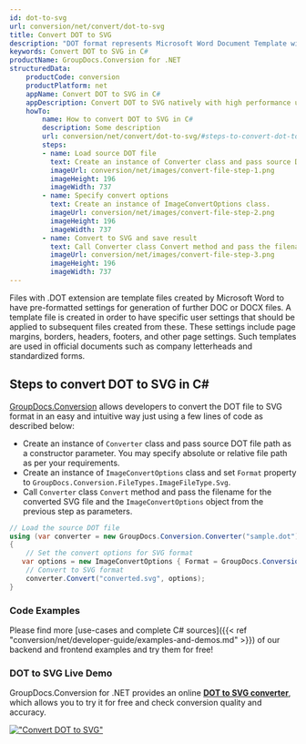 ```yaml
---
id: dot-to-svg
url: conversion/net/convert/dot-to-svg
title: Convert DOT to SVG
description: "DOT format represents Microsoft Word Document Template with .dot extension. Learn how to convert DOT to SVG file programmatically in C# language using GroupDocs.Conversion for .NET library."
keywords: Convert DOT to SVG in C#
productName: GroupDocs.Conversion for .NET
structuredData:
    productCode: conversion
    productPlatform: net
    appName: Convert DOT to SVG in C#
    appDescription: Convert DOT to SVG natively with high performance using C# language and server side GroupDocs.Conversion for .NET APIs, without the use of any software like Microsoft or Open Office.
    howTo:
        name: How to convert DOT to SVG in C# 
        description: Some description
        url: conversion/net/convert/dot-to-svg/#steps-to-convert-dot-to-svg-in-c
        steps:
        - name: Load source DOT file 
          text: Create an instance of Converter class and pass source DOT file path as a constructor parameter. You may specify absolute or relative file path as per your requirements. 
          imageUrl: conversion/net/images/convert-file-step-1.png
          imageHeight: 196
          imageWidth: 737
        - name: Specify convert options 
          text: Create an instance of ImageConvertOptions class.
          imageUrl: conversion/net/images/convert-file-step-2.png
          imageHeight: 196
          imageWidth: 737
        - name: Convert to SVG and save result 
          text: Call Converter class Convert method and pass the filename for the converted HTML file and the ImageConvertOptions object from the previous step as parameters.
          imageUrl: conversion/net/images/convert-file-step-3.png
          imageHeight: 196
          imageWidth: 737
---
```


Files with .DOT extension are template files created by Microsoft Word to have pre-formatted settings for generation of further DOC or DOCX files. A template file is created in order to have specific user settings that should be applied to subsequent files created from these. These settings include page margins, borders, headers, footers, and other page settings. Such templates are used in official documents such as company letterheads and standardized forms.

## Steps to convert DOT to SVG in C#

[GroupDocs.Conversion](https://products.groupdocs.com/conversion/net) allows developers to convert the DOT file to SVG format in an easy and intuitive way just using a few lines of code as described below:

* Create an instance of `Converter` class and pass source DOT file path as a constructor parameter. You may specify absolute or relative file path as per your requirements. 
* Create an instance of `ImageConvertOptions` class and set `Format` property to `GroupDocs.Conversion.FileTypes.ImageFileType.Svg`.
* Call `Converter` class `Convert` method and pass the filename for the converted SVG file and the `ImageConvertOptions` object from the previous step as parameters.

```csharp
// Load the source DOT file
using (var converter = new GroupDocs.Conversion.Converter("sample.dot"))
{
    // Set the convert options for SVG format
   var options = new ImageConvertOptions { Format = GroupDocs.Conversion.FileTypes.ImageFileType.Svg };
    // Convert to SVG format
    converter.Convert("converted.svg", options);
}
```

### Code Examples

Please find more [use-cases and complete C# sources]({{< ref "conversion/net/developer-guide/examples-and-demos.md" >}}) of our backend and frontend examples and try them for free!

### DOT to SVG Live Demo

GroupDocs.Conversion for .NET provides an online [**DOT to SVG converter**](https://products.groupdocs.app/conversion/dot-to-svg), which allows you to try it for free and check conversion quality and accuracy.

[!["Convert DOT to SVG"](conversion/net/images/convert-to-svg/convert-dot-to-svg.png)](https://products.groupdocs.app/conversion/dot-to-svg)